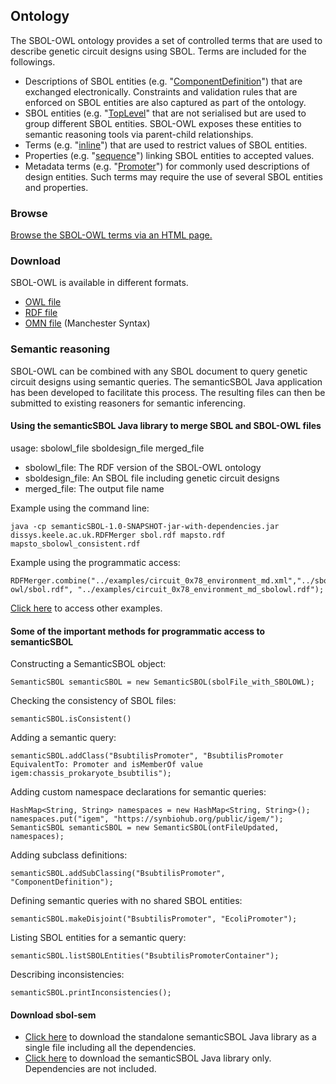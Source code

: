 ## Ontology
The SBOL-OWL ontology provides a set of controlled terms that are used to describe genetic circuit designs using SBOL. Terms are included for the followings.

- Descriptions of SBOL entities (e.g. "[ComponentDefinition](http://sbolstandard.org/v2#ComponentDefinition)") that are exchanged electronically. Constraints and validation rules that are enforced on SBOL entities are also captured as part of the ontology.
- SBOL entities (e.g. "[TopLevel](http://sbolstandard.org/v2#TopLevel)" that are not serialised but are used to group different SBOL entities. SBOL-OWL exposes these entities to semantic reasoning tools via parent-child relationships.
- Terms (e.g. "[inline](http://sbolstandard.org/v2#inline)") that are used to restrict values of SBOL entities.
- Properties (e.g. "[sequence](http://sbolstandard.org/v2#sequence)") linking SBOL entities to accepted values.
- Metadata terms (e.g. "[Promoter](http://sbolstandard.org/v2#Promoter)") for commonly used descriptions of design entities. Such terms may require the use of several SBOL entities and properties.

### Browse
[Browse the SBOL-OWL terms via an HTML page.](https://dissys.github.io/sbol-owl/sbol-owl.htm)

### Download
SBOL-OWL is available in different formats.

- [OWL file](https://dissys.github.io/sbol-owl/sbol.owl)
- [RDF file](https://dissys.github.io/sbol-owl/sbol.rdf)
- [OMN file](https://dissys.github.io/sbol-owl/sbol.omn) (Manchester Syntax)

### Semantic reasoning
SBOL-OWL can be combined with any SBOL document to query genetic circuit designs using semantic queries. The semanticSBOL Java application has been developed to facilitate this process. The resulting files can then be submitted to existing reasoners for semantic inferencing.

#### Using the semanticSBOL Java library to merge SBOL and SBOL-OWL files
usage: sbolowl_file sboldesign_file merged_file

- sbolowl_file: The RDF version of the SBOL-OWL ontology
- sboldesign_file: An SBOL file including genetic circuit designs
- merged_file: The output file name

Example using the command line:
```
java -cp semanticSBOL-1.0-SNAPSHOT-jar-with-dependencies.jar dissys.keele.ac.uk.RDFMerger sbol.rdf mapsto.rdf mapsto_sbolowl_consistent.rdf
```

Example using the programmatic access:
```
RDFMerger.combine("../examples/circuit_0x78_environment_md.xml","../sbol-owl/sbol.rdf", "../examples/circuit_0x78_environment_md_sbolowl.rdf");  
```    	
    	
[Click here](https://github.com/dissys/sbol-owl/tree/master/sbol-sem/src/main/java/examples/dissys/keele/ac/uk) to access other examples.

#### Some of the important methods for programmatic access to semanticSBOL

Constructing a SemanticSBOL object:
```
SemanticSBOL semanticSBOL = new SemanticSBOL(sbolFile_with_SBOLOWL);
```		

Checking the consistency of SBOL files: 
```
semanticSBOL.isConsistent()
```

Adding a semantic query:
```
semanticSBOL.addClass("BsubtilisPromoter", "BsubtilisPromoter EquivalentTo: Promoter and isMemberOf value igem:chassis_prokaryote_bsubtilis");
```

Adding custom namespace declarations for semantic queries:
```
HashMap<String, String> namespaces = new HashMap<String, String>();
namespaces.put("igem", "https://synbiohub.org/public/igem/");
SemanticSBOL semanticSBOL = new SemanticSBOL(ontFileUpdated, namespaces);
```

Adding subclass definitions:
```
semanticSBOL.addSubClassing("BsubtilisPromoter", "ComponentDefinition");
```

Defining semantic queries with no shared SBOL entities:
```
semanticSBOL.makeDisjoint("BsubtilisPromoter", "EcoliPromoter");
```
					
Listing SBOL entities for a semantic query:
```
semanticSBOL.listSBOLEntities("BsubtilisPromoterContainer");
```		

Describing inconsistencies:
```
semanticSBOL.printInconsistencies();
```			
#### Download sbol-sem
- [Click here](https://dissys.github.io/sbol-owl/semanticSBOL-1.0-SNAPSHOT-jar-with-dependencies.jar) to download the standalone semanticSBOL Java library as a single file including all the dependencies.
- [Click here](https://dissys.github.io/sbol-owl/semanticSBOL-1.0-SNAPSHOT.jar) to download the semanticSBOL Java library only. Dependencies are not included.
